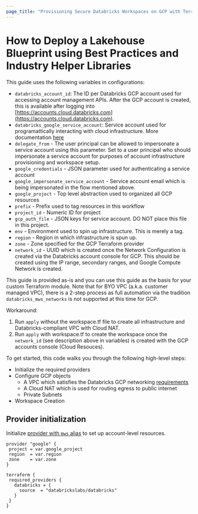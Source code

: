 ```yaml
---
page_title: "Provisioning Secure Databricks Workspaces on GCP with Terraform"
---
```


# How to Deploy a Lakehouse Blueprint using Best Practices and Industry Helper Libraries

This guide uses the following variables in configurations:

- `databricks_account_id`: The ID per Databricks GCP account used for accessing account management APIs. After the GCP account is created, this is available after logging into [https://accounts.cloud.databricks.com](https://accounts.cloud.databricks.com).
- `databricks_google_service_account`: Service account used for programattically interacting with cloud infrastructure. More documentation [here](https://cloud.google.com/iam/docs/service-accounts)
- `delegate_from` - The user principal can be allowed to impersonate a service account using this parameter. Set to a user principal who should impersonate a service account for purposes of account infrastructure provisioning and workspace setup.
- `google_credentials` - JSON parameter used for authenticating a service account
- `google_impersonate_service_account` - Service account email which is being impersonated in the flow mentioned above.
- `google_project` - Top level abstraction used to organized all GCP resources
- `prefix` - Prefix used to tag resources in this workflow
- `project_id` - Numeric ID for project
- `gcp_auth_file` - JSON keys for service account. DO NOT place this file in this project.
- `env` - Environment used to spin up infrastructure. This is merely a tag.
- `region` - Region in which infrastructure is spun up.
- `zone` - Zone specified for the GCP Terraform provider
- `network_id` - UUID which is created once the Network Configuration is created via the Databricks account console for GCP. This should be created using the IP range, secondary ranges, and Google Compute Network is created.

This guide is provided as-is and you can use this guide as the basis for your custom Terraform module. Note that for BYO VPC (a.k.a. customer managed VPC), there is a 2-step process as full automation via the tradition `databricks_mws_networks` is not supported at this time for GCP.

Workaround:

1. Run `apply` without the workspace.tf file to create all infrastructure and Databricks-compliant VPC with Cloud NAT.
2. Run `apply` with workspace.tf to create the workspace once the `network_id` (see description above in variables) is created with the GCP accounts console (Cloud Resouces).

To get started, this code walks you through the following high-level steps:

- Initialize the required providers
- Configure GCP objects
  - A VPC which satisfies the Databricks GCP networking [requirements](https://docs.gcp.databricks.com/administration-guide/cloud-configurations/gcp/customer-managed-vpc.html#network-requirements-1)
  - A Cloud NAT which is used for routing egress to public internet
  - Private Subnets
- Workspace Creation

## Provider initialization

Initialize [provider with `mws` alias](https://www.terraform.io/language/providers/configuration#alias-multiple-provider-configurations) to set up account-level resources.

```hcl
provider "google" {
 project = var.google_project
 region  = var.region
 zone    = var.zone
}

terraform {
 required_providers {
   databricks = {
     source  = "databrickslabs/databricks"
   }
 }
}


```
